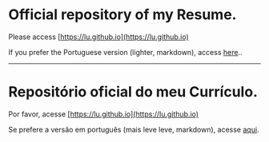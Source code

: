 # Official repository of my Resume.
Please access [https://lu.github.io](https://lu.github.io)

If you prefer the Portuguese version (lighter, markdown), access [here](/luciano2000.md)..

---

# Repositório oficial do meu Currículo.

Por favor, acesse [https://lu.github.io](https://lu.github.io)

Se prefere a versão em português (mais leve leve, markdown), acesse [aqui](/luciano2000.md).
